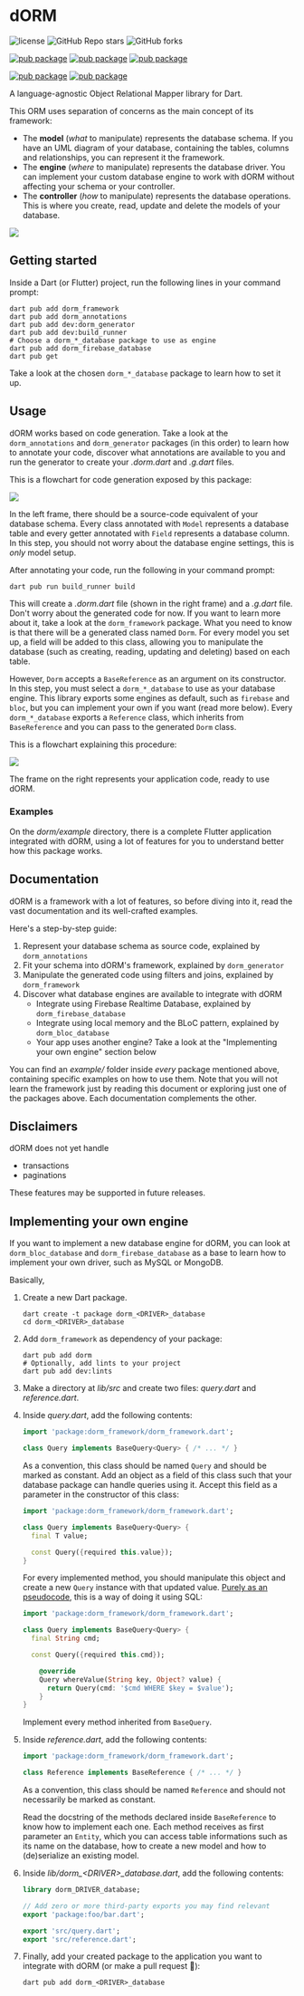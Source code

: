 # dORM


![license](https://img.shields.io/github/license/beet-software/dorm?color=yellow)
![GitHub Repo stars](https://img.shields.io/github/stars/beet-software/dorm)
![GitHub forks](https://img.shields.io/github/forks/beet-software/dorm)


[![pub package](https://img.shields.io/pub/v/dorm_framework.svg?label=dorm_framework)](https://pub.dev/packages/dorm_framework)
[![pub package](https://img.shields.io/pub/v/dorm_annotations.svg?label=dorm_annotations)](https://pub.dev/packages/dorm_annotations)
[![pub package](https://img.shields.io/pub/v/dorm_generator.svg?label=dorm_generator)](https://pub.dev/packages/dorm_generator)

[![pub package](https://img.shields.io/pub/v/dorm_firebase_database.svg?label=dorm_firebase_database)](https://pub.dev/packages/dorm_firebase_database)
[![pub package](https://img.shields.io/pub/v/dorm_bloc_database.svg?label=dorm_bloc_database)](https://pub.dev/packages/dorm_bloc_database)


A language-agnostic Object Relational Mapper library for Dart.

This ORM uses separation of concerns as the main concept of its framework: 

- The **model** (*what* to manipulate) represents the database schema. If you have an UML diagram
  of your database, containing the tables, columns and relationships, you can represent it the framework.
- The **engine** (*where* to manipulate) represents the database driver. You can implement your custom
  database engine to work with dORM without affecting your schema or your controller.
- The **controller** (*how* to manipulate) represents the database operations. This is where you
  create, read, update and delete the models of your database.

![](https://i.imgur.com/fBpjhA5.png)

## Getting started

Inside a Dart (or Flutter) project, run the following lines in your command prompt:

```shell
dart pub add dorm_framework
dart pub add dorm_annotations
dart pub add dev:dorm_generator
dart pub add dev:build_runner
# Choose a dorm_*_database package to use as engine
dart pub add dorm_firebase_database
dart pub get
```

Take a look at the chosen `dorm_*_database` package to learn how to set it up.

## Usage

dORM works based on code generation. Take a look at the `dorm_annotations` and `dorm_generator` packages
(in this order) to learn how to annotate your code, discover what annotations are available to you and 
run the generator to create your *.dorm.dart* and *.g.dart* files.

This is a flowchart for code generation exposed by this package:

![](https://i.imgur.com/necLoxW.png)

In the left frame, there should be a source-code equivalent of your database schema. Every class annotated
with `Model` represents a database table and every getter annotated with `Field` represents a database column.
In this step, you should not worry about the database engine settings, this is *only* model setup.

After annotating your code, run the following in your command prompt:

```shell
dart pub run build_runner build
``` 

This will create a *.dorm.dart* file (shown in the right frame) and a *.g.dart* file. Don't worry about the
generated code for now. If you want to learn more about it, take a look at the `dorm_framework` package. What you need
to know is that there will be a generated class named `Dorm`. For every model you set up, a field will be
added to this class, allowing you to manipulate the database (such as creating, reading, updating and deleting)
based on each table.

However, `Dorm` accepts a `BaseReference` as an argument on its constructor. In this step, you must select
a `dorm_*_database` to use as your database engine. This library exports some engines as default, such as `firebase`
and `bloc`, but you can implement your own if you want (read more below). Every `dorm_*_database` exports a
`Reference` class, which inherits from `BaseReference` and you can pass to the generated `Dorm` class.

This is a flowchart explaining this procedure:

![](https://i.imgur.com/mh2v9eV.png)

The frame on the right represents your application code, ready to use dORM.

### Examples

On the *dorm/example* directory, there is a complete Flutter application integrated with dORM, using a lot of 
features for you to understand better how this package works.

## Documentation

dORM is a framework with a lot of features, so before diving into it, read the vast documentation and its well-crafted
examples.  

Here's a step-by-step guide:

1. Represent your database schema as source code, explained by `dorm_annotations`
2. Fit your schema into dORM's framework, explained by `dorm_generator`
3. Manipulate the generated code using filters and joins, explained by `dorm_framework`
4. Discover what database engines are available to integrate with dORM
   - Integrate using Firebase Realtime Database, explained by `dorm_firebase_database`
   - Integrate using local memory and the BLoC pattern, explained by `dorm_bloc_database`
   - Your app uses another engine? Take a look at the "Implementing your own engine" section below

You can find an *example/* folder inside *every* package mentioned above, containing specific examples
on how to use them. Note that you will not learn the framework just by reading this document or exploring
just one of the packages above. Each documentation complements the other.

## Disclaimers

dORM does not yet handle

- transactions
- paginations

These features may be supported in future releases.

## Implementing your own engine

If you want to implement a new database engine for dORM, you can look at `dorm_bloc_database`
and `dorm_firebase_database` as a base to learn how to implement your own driver, such as MySQL or MongoDB.

Basically,

1. Create a new Dart package.

   ```shell
   dart create -t package dorm_<DRIVER>_database
   cd dorm_<DRIVER>_database
   ```

2. Add `dorm_framework` as dependency of your package:

   ```shell
   dart pub add dorm
   # Optionally, add lints to your project
   dart pub add dev:lints
   ```

3. Make a directory at *lib/src* and create two files: *query.dart* and *reference.dart*.
4. Inside *query.dart*, add the following contents:

   ```dart
   import 'package:dorm_framework/dorm_framework.dart';

   class Query implements BaseQuery<Query> { /* ... */ }
   ```

   As a convention, this class should be named `Query` and should be marked as constant.
   Add an object as a field of this class such that your database package can handle queries
   using it. Accept this field as a parameter in the constructor of this class:

   ```dart
   import 'package:dorm_framework/dorm_framework.dart';

   class Query implements BaseQuery<Query> {
     final T value;

     const Query({required this.value});
   }
   ```

   For every implemented method, you should manipulate this object and create a new `Query` instance
   with that updated value. [Purely as an pseudocode](https://www.explainxkcd.com/wiki/index.php/327:_Exploits_of_a_Mom), this is a way of doing it using SQL:

   ```dart
   import 'package:dorm_framework/dorm_framework.dart';

   class Query implements BaseQuery<Query> {
     final String cmd;

     const Query({required this.cmd});

       @override
       Query whereValue(String key, Object? value) {
         return Query(cmd: '$cmd WHERE $key = $value');
       }
   }
   ```

   Implement every method inherited from `BaseQuery`.

5. Inside *reference.dart*, add the following contents:

   ```dart
   import 'package:dorm_framework/dorm_framework.dart';

   class Reference implements BaseReference { /* ... */ }
   ```

   As a convention, this class should be named `Reference` and should not necessarily be marked as constant.

   Read the docstring of the methods declared inside `BaseReference` to know how to implement each one.
   Each method receives as first parameter an `Entity`, which you can access table informations such as
   its name on the database, how to create a new model and how to (de)serialize an existing model.

7. Inside *lib/dorm_\<DRIVER\>_database.dart*, add the following contents:

   ```dart
   library dorm_DRIVER_database;

   // Add zero or more third-party exports you may find relevant 
   export 'package:foo/bar.dart';

   export 'src/query.dart';
   export 'src/reference.dart';
   ```

8. Finally, add your created package to the application you want to integrate with dORM (or make a pull request 🙂):

   ```shell
   dart pub add dorm_<DRIVER>_database
   ```
